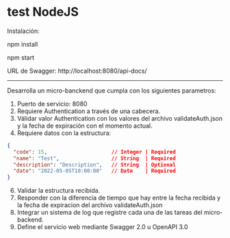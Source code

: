 # test NodeJS

Instalación: 

npm install

npm start

URL de Swagger: http://localhost:8080/api-docs/

--------------------------------

Desarrolla un micro-banckend que cumpla con los siguientes parametros:

1. Puerto de servicio: 8080
2. Requiere Authentication a través de una cabecera.
3. Válidar valor Authentication con los valores del archivo validateAuth.json y la fecha de expiración con el momento actual.
4. Requiere datos con la estructura:
```json
{
  "code": 15,                     // Integer | Required
  "name": "Test",                 // String  | Required
  "description": "Description",   // String  | Optional
  "date": "2022-05-05T10:00:00"   // Date    | Required
}
```
6. Validar la estructura recibida.
7. Responder con la diferencia de tiempo que hay entre la fecha recibida y la fecha de expiracion del archivo validateAuth.json
8. Integrar un sistema de log que registre cada una de las tareas del micro-backend.
9. Define el servicio web mediante Swagger 2.0 u OpenAPI 3.0
